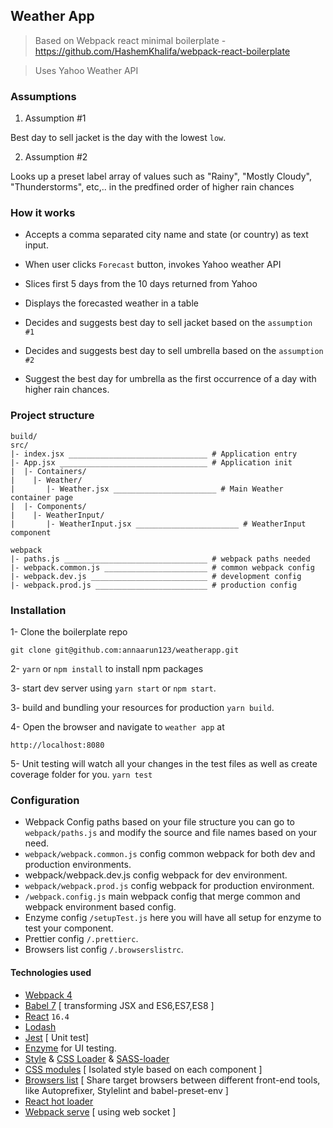 ## Weather App

> Based on Webpack react minimal boilerplate - https://github.com/HashemKhalifa/webpack-react-boilerplate

> Uses Yahoo Weather API

### Assumptions

1. Assumption #1

Best day to sell jacket is the day with the lowest `low`.

2. Assumption #2

Looks up a preset label array of values such as "Rainy", "Mostly Cloudy", "Thunderstorms", etc,.. in the predfined order of higher rain chances


### How it works

- Accepts a comma separated city name and state (or country) as text input.
- When user clicks `Forecast` button, invokes Yahoo weather API
- Slices first 5 days from the 10 days returned from Yahoo
- Displays the forecasted weather in a table
- Decides and suggests best day to sell jacket based on the `assumption #1`

- Decides and suggests best day to sell umbrella based on the `assumption #2`
- Suggest the best day for umbrella as the first occurrence of a day with higher rain chances.


### Project structure

````
build/
src/
|- index.jsx _______________________________ # Application entry 
|- App.jsx _________________________________ # Application init
|  |- Containers/
|    |- Weather/ 
|       |- Weather.jsx _______________________ # Main Weather container page
|  |- Components/
|    |- WeatherInput/ 
|       |- WeatherInput.jsx _______________________ # WeatherInput component

webpack
|- paths.js ________________________________ # webpack paths needed
|- webpack.common.js _______________________ # common webpack config
|- webpack.dev.js __________________________ # development config
|- webpack.prod.js _________________________ # production config      
````


### Installation

1- Clone the boilerplate repo

`git clone git@github.com:annaarun123/weatherapp.git`

2- `yarn` or `npm install` to install npm packages

3- start dev server using `yarn start` or `npm start`.

3- build and bundling your resources for production `yarn build`.

4- Open the browser and navigate to `weather app` at

`http://localhost:8080`

5- Unit testing will watch all your changes in the test files as well as create coverage folder for you. 
`yarn test`

### Configuration
* Webpack Config paths based on your file structure you can go to `webpack/paths.js` and modify the source and file names based on your need.
* `webpack/webpack.common.js` config common webpack for both dev and production environments.
* webpack/webpack.dev.js config webpack for dev environment.
* `webpack/webpack.prod.js` config webpack for production environment.
* `/webpack.config.js` main webpack config that merge common and webpack environment based config.
* Enzyme config `/setupTest.js` here you will have all setup for enzyme to test your component.
* Prettier config `/.prettierc`.
* Browsers list config `/.browserslistrc`.


#### Technologies used


* [Webpack 4](https://github.com/webpack/webpack) 
* [Babel 7](https://github.com/babel/babel) [ transforming JSX and ES6,ES7,ES8 ]
* [React](https://github.com/facebook/react) `16.4`
* [Lodash](https://github.com/lodash/lodash)
* [Jest](https://github.com/facebook/jest) [ Unit test]
* [Enzyme](http://airbnb.io/enzyme/) for UI testing.
* [Style](https://github.com/webpack-contrib/style-loader) & [CSS Loader](https://github.com/webpack-contrib/css-loader) & [SASS-loader](https://github.com/webpack-contrib/sass-loader)
* [CSS modules](https://github.com/css-modules/css-modules) [ Isolated style based on each component ]
* [Browsers list](https://github.com/browserslist/browserslist) [ Share target browsers between different front-end tools, like Autoprefixer, Stylelint and babel-preset-env ]
* [React hot loader](https://github.com/gaearon/react-hot-loader)
* [Webpack serve](https://github.com/webpack-contrib/webpack-serve) [ using web socket ]
